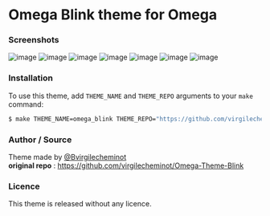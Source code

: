# Omega Blink theme for Omega

### Screenshots
![image](screenshots/home1.png)
![image](screenshots/home2.png)
![image](screenshots/calculation.png)
![image](screenshots/graph.png)
![image](screenshots/python.png)
![image](screenshots/atomic.png)
![image](screenchots/settings.png)

### Installation
To use this theme, add `THEME_NAME` and `THEME_REPO` arguments to your `make` command:
```bash
$ make THEME_NAME=omega_blink THEME_REPO="https://github.com/virgilecheminot/Omega-Theme-Blink"
```

### Author / Source
Theme made by [@Bvirgilecheminot](https://github.com/virgilecheminot)
<br>
**original repo** : https://github.com/virgilecheminot/Omega-Theme-Blink

### Licence
This theme is released without any licence.
